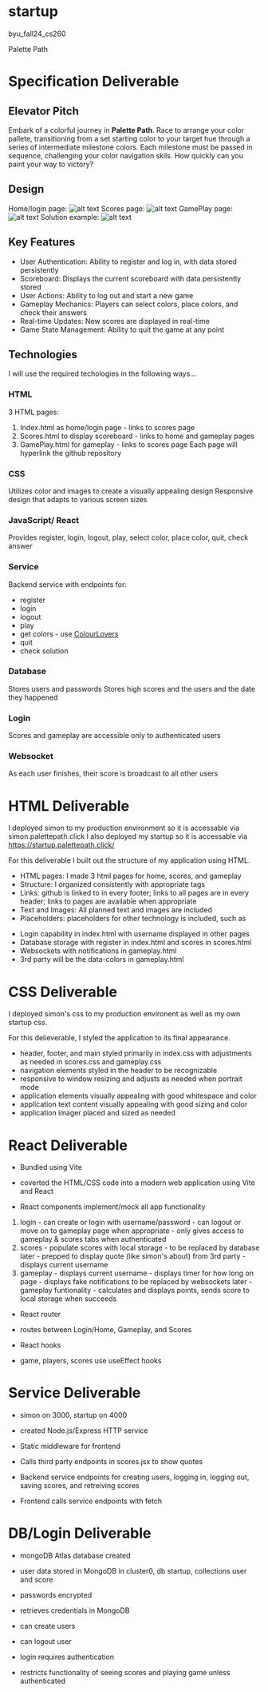 # startup
byu_fall24_cs260

Palette Path

# Specification Deliverable
  ## Elevator Pitch
  Embark of a colorful journey in **Palette Path**. Race to arrange your color pallete, transitioning from a set starting color to your target hue through a series of intermediate milestone colors. Each milestone must be passed in sequence, challenging your color navigation skils. How quickly can you paint your way to victory?

  ## Design
  Home/login page:
  ![alt text](public/home_page.jpeg)
  Scores page:
  ![alt text](public/scores_page.jpeg)
  GamePlay page:
  ![alt text](public/gameplay_page.jpeg)
  Solution example:
  ![alt text](public/solution_example.jpeg)
  
  ## Key Features
  * User Authentication: Ability to register and log in, with data stored persistently
  * Scoreboard: Displays the current scoreboard with data persistently stored
  * User Actions: Ability to log out and start a new game
  * Gameplay Mechanics: Players can select colors, place colors, and check their answers
  * Real-time Updates: New scores are displayed in real-time
  * Game State Management: Ability to quit the game at any point

  ## Technologies
  I will use the required techologies in the following ways...
   ### HTML
   3 HTML pages: 
   1. Index.html as home/login page - links to scores page
   2. Scores.html to display scoreboard - links to home and gameplay pages
   3. GamePlay.html for gameplay - links to scores page
   Each page will hyperlink the github repository
   ### CSS
   Utilizes color and images to create a visually appealing design
   Responsive design that adapts to various screen sizes
   ### JavaScript/ React
   Provides register, login, logout, play, select color, place color, quit, check answer
   ### Service
   Backend service with endpoints for:
   * register
   * login
   * logout
   * play
   * get colors - use [ColourLovers](https://www.colourlovers.com/api)
   * quit
   * check solution
   ### Database
   Stores users and passwords
   Stores high scores and the users and the date they happened
   ### Login
   Scores and gameplay are accessible only to authenticated users
   ### Websocket
   As each user finishes, their score is broadcast to all other users

# HTML Deliverable

 I deployed simon to my production environment so it is accessable via simon.palettepath.click
 I also deployed my startup so it is accessable via https://startup.palettepath.click/

 For this deliverable I built out the structure of my application using HTML.
 * HTML pages: I made 3 html pages for home, scores, and gameplay
 * Structure: I organized consistently with appropriate tags
 * Links: github is linked to in every footer; links to all pages are in every header; links to pages are available when appropriate
 * Text and Images: All planned text and images are included
 * Placeholders: placeholders for other technology is included, such as
  - Login capability in index.html with username displayed in other pages
  - Database storage with register in index.html and scores in scores.html
  - Websockets with notifications in gameplay.html
  - 3rd party will be the data-colors in gameplay.html

# CSS Deliverable

I deployed simon's css to my production environent as well as my own startup css.

For this delieverable, I styled the application to its final appearance.
 * header, footer, and main styled primarily in index.css with adjustments as needed in scores.css and gameplay.css
 * navigation elements styled in the header to be recognizable
 * responsive to window resizing and adjusts as needed when portrait mode
 * application elements visually appealing with good whitespace and color
 * application text content visually appealing with good sizing and color
 * application imager placed and sized as needed

# React Deliverable

 * Bundled using Vite 
  - coverted the HTML/CSS code into a modern web application using Vite and React
 
 * React components implement/mock all app functionality
  1. login
    - can create or login with username/password
    - can logout or move on to gameplay page when appropriate
    - only gives access to gameplay & scores tabs when authenticated
  2. scores
    - populate scores with local storage - to be replaced by database later
    - prepped to display quote (like simon's about) from 3rd party
    - displays current username
  3. gameplay
    - displays current username
    - displays timer for how long on page
    - displays fake notifications to be replaced by websockets later
    - gameplay funtionality
    - calculates and displays points, sends score to local storage when succeeds

  * React router
   - routes between Login/Home, Gameplay, and Scores
  * React hooks
   - game, players, scores use useEffect hooks

# Service Deliverable
 
 * simon on 3000, startup on 4000
 
 * created Node.js/Express HTTP service
 * Static middleware for frontend
 * Calls third party endpoints in scores.jsx to show quotes
 * Backend service endpoints for creating users, logging in, logging out, saving scores, and retreiving scores
 * Frontend calls service endpoints with fetch


# DB/Login Deliverable

 * mongoDB Atlas database created 
 * user data stored in MongoDB in cluster0, db startup, collections user and score
 * passwords encrypted
 * retrieves credentials in MongoDB

 * can create users
 * can logout user
 * login requires authentication

 * restricts functionality of seeing scores and playing game unless authenticated